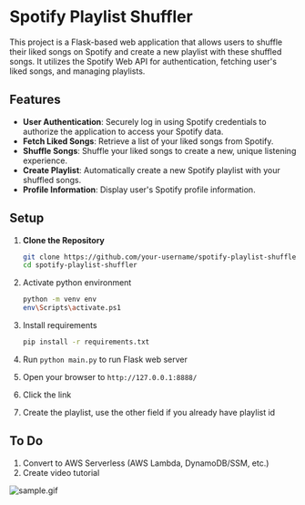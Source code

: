 # Spotify Playlist Shuffler

This project is a Flask-based web application that allows users to shuffle their liked songs on Spotify and create a new playlist with these shuffled songs. It utilizes the Spotify Web API for authentication, fetching user's liked songs, and managing playlists.

## Features

- **User Authentication**: Securely log in using Spotify credentials to authorize the application to access your Spotify data.
- **Fetch Liked Songs**: Retrieve a list of your liked songs from Spotify.
- **Shuffle Songs**: Shuffle your liked songs to create a new, unique listening experience.
- **Create Playlist**: Automatically create a new Spotify playlist with your shuffled songs.
- **Profile Information**: Display user's Spotify profile information.

## Setup

1. **Clone the Repository**

   ```bash
   git clone https://github.com/your-username/spotify-playlist-shuffler.git
   cd spotify-playlist-shuffler
   ```

2. Activate python environment
   ```bash
   python -m venv env
   env\Scripts\activate.ps1
   ```
3. Install requirements
   ```bash
   pip install -r requirements.txt
   ```
4. Run `python main.py` to run Flask web server

5. Open your browser to `http://127.0.0.1:8888/`

6. Click the link

7. Create the playlist, use the other field if you already have playlist id

## To Do
1. Convert to AWS Serverless (AWS Lambda, DynamoDB/SSM, etc.)
2. Create video tutorial

![sample.gif](sample.gif)